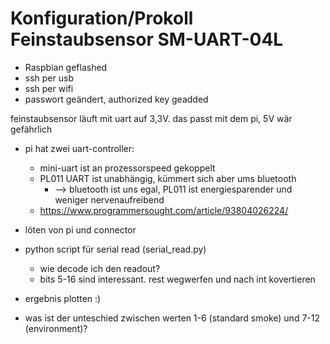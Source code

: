 # Konfiguration/Prokoll Feinstaubsensor SM-UART-04L

- Raspbian geflashed
- ssh per usb
- ssh per wifi
- passwort geändert, authorized key geadded

feinstaubsensor läuft mit uart auf 3,3V. das passt mit dem pi, 5V wär gefährlich

- pi hat zwei uart-controller:
  - mini-uart ist an prozessorspeed gekoppelt
  - PL011 UART ist unabhängig, kümmert sich aber ums bluetooth
    - --> bluetooth ist uns egal, PL011 ist energiesparender und weniger nervenaufreibend
  - https://www.programmersought.com/article/93804026224/
 
- löten von pi und connector
- python script für serial read (serial_read.py)
  - wie decode ich den readout?
  - bits 5-16 sind interessant. rest wegwerfen und nach int kovertieren
- ergebnis plotten :)
- was ist der unteschied zwischen werten 1-6 (standard smoke) und 7-12 (environment)?
